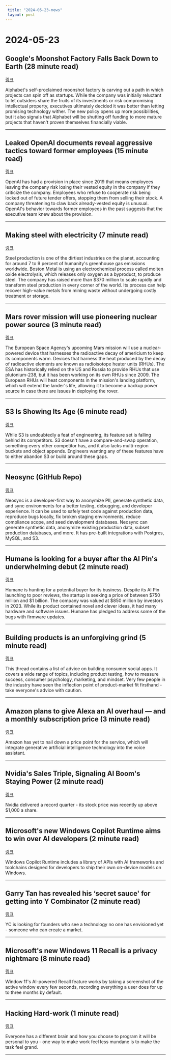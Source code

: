 ```yaml
---
 title: "2024-05-23-news"
 layout: post
---
```

<h1>2024-05-23</h1><h2>Google's Moonshot Factory Falls Back Down to Earth (28 minute read)</h2><p><a href="https://www.bloomberg.com/news/features/2024-05-20/google-s-era-of-unrestrained-invention-is-coming-to-an-end?utm_source=tldrnewsletter">링크</a>  </p><p>Alphabet's self-proclaimed moonshot factory is carving out a path in which projects can spin off as startups. While the company was initially reluctant to let outsiders share the fruits of its investments or risk compromising intellectual property, executives ultimately decided it was better than letting promising technology wither. The new policy opens up more possibilities, but it also signals that Alphabet will be shutting off funding to more mature projects that haven't proven themselves financially viable. </p><hr /><h2>Leaked OpenAI documents reveal aggressive tactics toward former employees (15 minute read)</h2><p><a href="https://www.vox.com/future-perfect/351132/openai-vested-equity-nda-sam-altman-documents-employees?utm_source=tldrnewsletter">링크</a>  </p><p>OpenAI has had a provision in place since 2019 that means employees leaving the company risk losing their vested equity in the company if they criticize the company. Employees who refuse to cooperate risk being locked out of future tender offers, stopping them from selling their stock. A company threatening to claw back already-vested equity is unusual. OpenAI's behavior towards former employees in the past suggests that the executive team knew about the provision. </p><hr /><h2>Making steel with electricity (7 minute read)</h2><p><a href="https://news.mit.edu/2024/mit-spinout-boston-metal-makes-steel-with-electricity-0522?utm_source=tldrnewsletter">링크</a>  </p><p>Steel production is one of the dirtiest industries on the planet, accounting for around 7 to 9 percent of humanity's greenhouse gas emissions worldwide. Boston Metal is using an electrochemical process called molten oxide electrolysis, which releases only oxygen as a byproduct, to produce steel. The company has raised more than $370 million to scale rapidly and transform steel production in every corner of the world. Its process can help recover high-value metals from mining waste without undergoing costly treatment or storage. </p><hr /><h2>Mars rover mission will use pioneering nuclear power source (3 minute read)</h2><p><a href="https://www.nature.com/articles/d41586-024-01487-6?utm_source=tldrnewsletter">링크</a>  </p><p>The European Space Agency's upcoming Mars mission will use a nuclear-powered device that harnesses the radioactive decay of americium to keep its components warm. Devices that harness the heat produced by the decay of radioactive elements are known as radioisotope heater units (RHUs). The ESA has historically relied on the US and Russia to provide RHUs that use plutonium-238, but it has been working on its own RHUs since 2009. The European RHUs will heat components in the mission's landing platform, which will extend the lander's life, allowing it to become a backup power source in case there are issues in deploying the rover. </p><hr /><h2>S3 Is Showing Its Age (6 minute read)</h2><p><a href="https://materializedview.io/p/s3-is-showing-its-age?utm_source=tldrnewsletter">링크</a>  </p><p>While S3 is undoubtedly a feat of engineering, its feature set is falling behind its competitors. S3 doesn't have a compare-and-swap operation, something every other competitor has, and it also lacks multi-region buckets and object appends. Engineers wanting any of these features have to either abandon S3 or build around these gaps. </p><hr /><h2>Neosync (GitHub Repo)</h2><p><a href="https://github.com/nucleuscloud/neosync?utm_source=tldrnewsletter">링크</a>  </p><p>Neosync is a developer-first way to anonymize PII, generate synthetic data, and sync environments for a better testing, debugging, and developer experience. It can be used to safely test code against production data, reproduce bugs locally, fix broken staging environments, reduce compliance scope, and seed development databases. Neosync can generate synthetic data, anonymize existing production data, subset production databases, and more. It has pre-built integrations with Postgres, MySQL, and S3. </p><hr /><h2>Humane is looking for a buyer after the AI Pin's underwhelming debut (2 minute read)</h2><p><a href="https://www.theverge.com/2024/5/21/24162185/humane-seeking-acquisition-rumor-ai-pin?utm_source=tldrnewsletter">링크</a>  </p><p>Humane is hunting for a potential buyer for its business. Despite its AI Pin launching to poor reviews, the startup is seeking a price of between $750 million and $1 billion. The company was valued at $850 million by investors in 2023. While its product contained novel and clever ideas, it had many hardware and software issues. Humane has pledged to address some of the bugs with firmware updates. </p><hr /><h2>Building products is an unforgiving grind (5 minute read)</h2><p><a href="https://threadreaderapp.com/thread/1481118406749220868.html?utm_source=tldrnewsletter">링크</a>  </p><p>This thread contains a list of advice on building consumer social apps. It covers a wide range of topics, including product testing, how to measure success, consumer psychology, marketing, and mindset. Very few people in the industry have seen the inflection point of product-market fit firsthand - take everyone's advice with caution. </p><hr /><h2>Amazon plans to give Alexa an AI overhaul — and a monthly subscription price (3 minute read)</h2><p><a href="https://www.cnbc.com/2024/05/22/amazon-plans-to-give-alexa-an-ai-overhaul-monthly-subscription-price.html?utm_source=tldrnewsletter">링크</a>  </p><p>Amazon has yet to nail down a price point for the service, which will integrate generative artificial intelligence technology into the voice assistant. </p><hr /><h2>Nvidia's Sales Triple, Signaling AI Boom's Staying Power (2 minute read)</h2><p><a href="https://www.wsj.com/tech/nvidia-nvda-q1-earnings-report-2025-94306f1f?st=wxjk1198ml6u4j0&amp;reflink=desktopwebshare_permalink&amp;utm_source=tldrnewsletter">링크</a>  </p><p>Nvidia delivered a record quarter - its stock price was recently up above $1,000 a share. </p><hr /><h2>Microsoft's new Windows Copilot Runtime aims to win over AI developers (2 minute read)</h2><p><a href="https://www.theverge.com/2024/5/21/24161688/microsoft-windows-copilot-runtime-build-2024?utm_source=tldrnewsletter">링크</a>  </p><p>Windows Copilot Runtime includes a library of APIs with AI frameworks and toolchains designed for developers to ship their own on-device models on Windows. </p><hr /><h2>Garry Tan has revealed his ‘secret sauce' for getting into Y Combinator (2 minute read)</h2><p><a href="https://techcrunch.com/2024/05/22/garry-tan-y-combinator-accelerator-insights/?utm_source=tldrnewsletter">링크</a>  </p><p>YC is looking for founders who see a technology no one has envisioned yet - someone who can create a market. </p><hr /><h2>Microsoft's new Windows 11 Recall is a privacy nightmare (8 minute read)</h2><p><a href="https://www.bleepingcomputer.com/news/microsoft/microsofts-new-windows-11-recall-is-a-privacy-nightmare/?utm_source=tldrnewsletter">링크</a>  </p><p>Window 11's AI-powered Recall feature works by taking a screenshot of the active window every few seconds, recording everything a user does for up to three months by default. </p><hr /><h2>Hacking Hard-work (1 minute read)</h2><p><a href="https://kartikay.bearblog.dev/hacking-hard-work/?utm_source=tldrnewsletter">링크</a>  </p><p>Everyone has a different brain and how you choose to program it will be personal to you - one way to make work feel less mundane is to make the task feel grand. </p><hr />